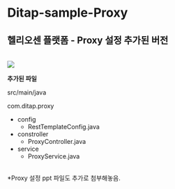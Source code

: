 # Ditap-sample-Proxy
## 헬리오센 플랫폼 - Proxy 설정 추가된 버전
<br/> 
<img src="https://user-images.githubusercontent.com/87467958/220257550-ea579de4-8420-4d3d-9ffc-659d09e4aa3e.png"/>

**추가된 파일**

src/main/java

com.ditap.proxy
- config
  - RestTemplateConfig.java
- constroller
  - ProxyController.java
- service
  - ProxyService.java
 <br/> 
 *Proxy 설정 ppt 파일도 추가로 첨부해놓음.
